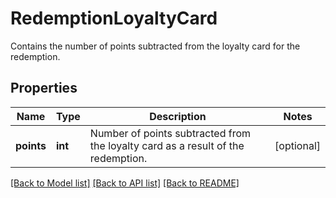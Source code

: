 # RedemptionLoyaltyCard

Contains the number of points subtracted from the loyalty card for the redemption.

## Properties

Name | Type | Description | Notes
------------ | ------------- | ------------- | -------------
**points** | **int** | Number of points subtracted from the loyalty card as a result of the redemption. | [optional] 

[[Back to Model list]](../README.md#documentation-for-models) [[Back to API list]](../README.md#documentation-for-api-endpoints) [[Back to README]](../README.md)


